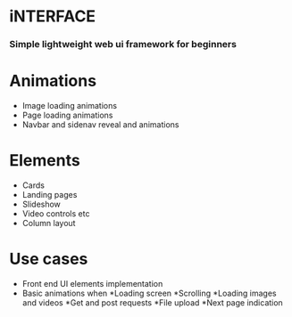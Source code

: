 # iNTERFACE

### Simple lightweight web ui framework for beginners

# Animations
* Image loading animations
* Page loading animations
* Navbar and sidenav reveal and animations

# Elements
* Cards
* Landing pages
* Slideshow 
* Video controls etc
* Column layout

# Use cases
* Front end UI elements implementation
* Basic animations when 
   *Loading screen
   *Scrolling
   *Loading images and videos
*Get and post requests
*File upload
*Next page indication
